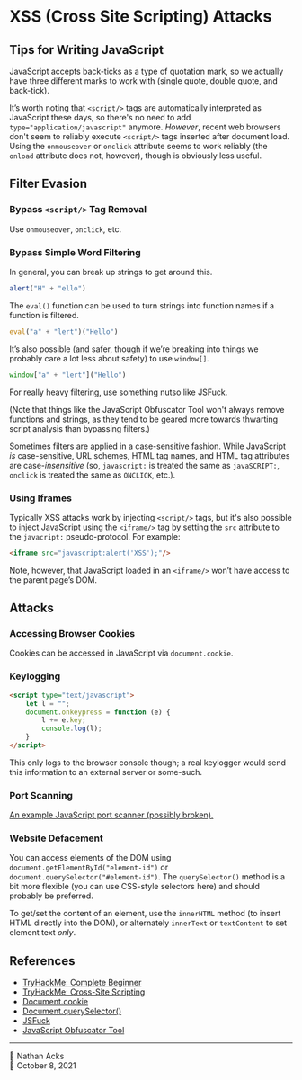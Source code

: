 # XSS (Cross Site Scripting) Attacks

## Tips for Writing JavaScript

JavaScript accepts back-ticks as a type of quotation mark, so we actually have three different marks to work with (single quote, double quote, and back-tick).

It’s worth noting that `<script/>` tags are automatically interpreted as JavaScript these days, so there's no need to add `type="application/javascript"` anymore. *However*, recent web browsers don't seem to reliably execute `<script/>` tags inserted after document load. Using the `onmouseover` or `onclick` attribute seems to work reliably (the `onload` attribute does not, however), though is obviously less useful.

## Filter Evasion

### Bypass `<script/>` Tag Removal

Use `onmouseover`, `onclick`, etc.

### Bypass Simple Word Filtering

In general, you can break up strings to get around this.

```javascript
alert("H" + "ello")
```

The `eval()` function can be used to turn strings into function names if a function is filtered.

```javascript
eval("a" + "lert")("Hello")
```

It’s also possible (and safer, though if we’re breaking into things we probably care a lot less about safety) to use `window[]`.

```javascript
window["a" + "lert"]("Hello")
```

For really heavy filtering, use something nutso like JSFuck.

(Note that things like the JavaScript Obfuscator Tool won't always remove functions and strings, as they tend to be geared more towards thwarting script analysis than bypassing filters.)

Sometimes filters are applied in a case-sensitive fashion. While JavaScript *is* case-sensitive, URL schemes, HTML tag names, and HTML tag attributes are case-*insensitive* (so, `javascript:` is treated the same as `javaSCRIPT:`, `onclick` is treated the same as `ONCLICK`, etc.).

### Using Iframes

Typically XSS attacks work by injecting `<script/>` tags, but it's also possible to inject JavaScript using the `<iframe/>` tag by setting the `src` attribute to the `javacript:` pseudo-protocol. For example:

```html
<iframe src="javascript:alert('XSS');"/>
```

Note, however, that JavaScript loaded in an `<iframe/>` won’t have access to the parent page’s DOM.

## Attacks

### Accessing Browser Cookies

Cookies can be accessed in JavaScript via `document.cookie`.

### Keylogging

```html
<script type="text/javascript">
	let l = "";  
	document.onkeypress = function (e) {
		l += e.key;
		console.log(l);
	}
</script>
```

This only logs to the browser console though; a real keylogger would send this information to an external server or some-such.

### Port Scanning

[An example JavaScript port scanner (possibly broken).](https://github.com/aabeling/portscan)

### Website Defacement

You can access elements of the DOM using `document.getElementById("element-id")` or `document.querySelector("#element-id")`. The `querySelector()` method is a bit more flexible (you can use CSS-style selectors here) and should probably be preferred.

To get/set the content of an element, use the `innerHTML` method (to insert HTML directly into the DOM), or alternately `innerText` or `textContent` to set element text *only*.

## References

* [TryHackMe: Complete Beginner](tryhackme-complete-beginner.md)
* [TryHackMe: Cross-Site Scripting](tryhackme-cross-site-scripting.md)
* [Document.cookie](https://developer.mozilla.org/docs/Web/API/Document/cookie)
* [Document.querySelector()](https://developer.mozilla.org/en-US/docs/Web/API/Document/querySelector)
* [JSFuck](http://www.jsfuck.com/)
* [JavaScript Obfuscator Tool](https://obfuscator.io/)

- - - -

<span aria-hidden="true">👤</span> Nathan Acks  
<span aria-hidden="true">📅</span> October 8, 2021
